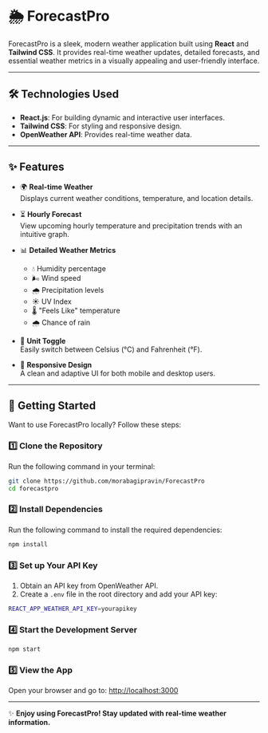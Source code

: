 # 🌦️ ForecastPro

ForecastPro is a sleek, modern weather application built using **React** and **Tailwind CSS**. It provides real-time weather updates, detailed forecasts, and essential weather metrics in a visually appealing and user-friendly interface.

---

## 🛠️ Technologies Used

- **React.js**: For building dynamic and interactive user interfaces.
- **Tailwind CSS**: For styling and responsive design.
- **OpenWeather API**: Provides real-time weather data.

---

## ✨ Features

- 🌍 **Real-time Weather**  
  Displays current weather conditions, temperature, and location details.

- ⏳ **Hourly Forecast**  
  View upcoming hourly temperature and precipitation trends with an intuitive graph.

- 📊 **Detailed Weather Metrics**
  - 💧 Humidity percentage
  - 🌬️ Wind speed
  - 🌧️ Precipitation levels
  - ☀️ UV Index
  - 🌡️ "Feels Like" temperature
  - 🌧️ Chance of rain

- 🔄 **Unit Toggle**  
  Easily switch between Celsius (°C) and Fahrenheit (°F).

- 📱 **Responsive Design**  
  A clean and adaptive UI for both mobile and desktop users.

---

## 🚀 Getting Started

Want to use ForecastPro locally? Follow these steps:

### 1️⃣ Clone the Repository
Run the following command in your terminal:

```bash
git clone https://github.com/morabagipravin/ForecastPro
cd forecastpro
```

### 2️⃣ Install Dependencies
Run the following command to install the required dependencies:

```bash
npm install
```

### 3️⃣ Set up Your API Key
1. Obtain an API key from OpenWeather API.
2. Create a `.env` file in the root directory and add your API key:

```bash
REACT_APP_WEATHER_API_KEY=yourapikey
```

### 4️⃣ Start the Development Server

```bash
npm start
```

### 5️⃣ View the App

Open your browser and go to: [http://localhost:3000](http://localhost:3000)

---

✨ **Enjoy using ForecastPro! Stay updated with real-time weather information.**
